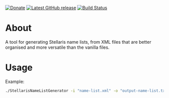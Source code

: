 [![Donate](https://img.shields.io/badge/-%E2%99%A5%20Donate-%23ff69b4)](https://hmlendea.go.ro/fund.html) [![Latest GitHub release](https://img.shields.io/github/v/release/hmlendea/stellaris-name-list-generator)](https://github.com/hmlendea/stellaris-name-list-generator/releases/latest) [![Build Status](https://github.com/hmlendea/stellaris-name-list-generator/actions/workflows/dotnet.yml/badge.svg)](https://github.com/hmlendea/stellaris-name-list-generator/actions/workflows/dotnet.yml)

# About

A tool for generating Stellaris name lists, from XML files that are better organised and more versatile than the vanilla files.

# Usage

Example:

```bash
./StellarisNameListGenerator -i "name-list.xml" -o "output-name-list.txt" -n "Name List Name"
```